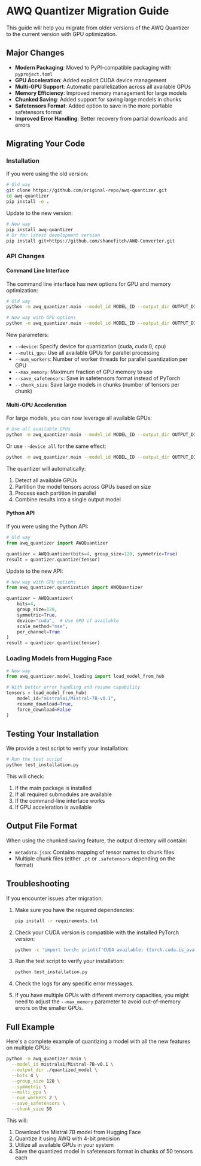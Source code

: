 # AWQ Quantizer Migration Guide

This guide will help you migrate from older versions of the AWQ Quantizer to the current version with GPU optimization.

## Major Changes

- **Modern Packaging**: Moved to PyPI-compatible packaging with `pyproject.toml`
- **GPU Acceleration**: Added explicit CUDA device management
- **Multi-GPU Support**: Automatic parallelization across all available GPUs
- **Memory Efficiency**: Improved memory management for large models
- **Chunked Saving**: Added support for saving large models in chunks
- **Safetensors Format**: Added option to save in the more portable safetensors format
- **Improved Error Handling**: Better recovery from partial downloads and errors

## Migrating Your Code

### Installation

If you were using the old version:

```bash
# Old way
git clone https://github.com/original-repo/awq-quantizer.git
cd awq-quantizer
pip install -e .
```

Update to the new version:

```bash
# New way
pip install awq-quantizer
# Or for latest development version
pip install git+https://github.com/shanefitch/AWQ-Converter.git
```

### API Changes

#### Command Line Interface

The command line interface has new options for GPU and memory optimization:

```bash
# Old way
python -m awq_quantizer.main --model_id MODEL_ID --output_dir OUTPUT_DIR --bits 4 --group_size 128 --symmetric

# New way with GPU options
python -m awq_quantizer.main --model_id MODEL_ID --output_dir OUTPUT_DIR --bits 4 --group_size 128 --symmetric --device cuda --num_workers 2 --save_safetensors
```

New parameters:
- `--device`: Specify device for quantization (cuda, cuda:0, cpu)
- `--multi_gpu`: Use all available GPUs for parallel processing
- `--num_workers`: Number of worker threads for parallel quantization per GPU
- `--max_memory`: Maximum fraction of GPU memory to use
- `--save_safetensors`: Save in safetensors format instead of PyTorch
- `--chunk_size`: Save large models in chunks (number of tensors per chunk)

#### Multi-GPU Acceleration

For large models, you can now leverage all available GPUs:

```bash
# Use all available GPUs
python -m awq_quantizer.main --model_id MODEL_ID --output_dir OUTPUT_DIR --multi_gpu --num_workers 2
```

Or use `--device all` for the same effect:

```bash
python -m awq_quantizer.main --model_id MODEL_ID --output_dir OUTPUT_DIR --device all --num_workers 2
```

The quantizer will automatically:
1. Detect all available GPUs
2. Partition the model tensors across GPUs based on size
3. Process each partition in parallel
4. Combine results into a single output model

#### Python API

If you were using the Python API:

```python
# Old way
from awq_quantizer import AWQQuantizer

quantizer = AWQQuantizer(bits=4, group_size=128, symmetric=True)
result = quantizer.quantize(tensor)
```

Update to the new API:

```python
# New way with GPU options
from awq_quantizer.quantization import AWQQuantizer

quantizer = AWQQuantizer(
    bits=4, 
    group_size=128, 
    symmetric=True,
    device="cuda",  # Use GPU if available
    scale_method="mse",
    per_channel=True
)
result = quantizer.quantize(tensor)
```

### Loading Models from Hugging Face

```python
# New way
from awq_quantizer.model_loading import load_model_from_hub

# With better error handling and resume capability
tensors = load_model_from_hub(
    model_id="mistralai/Mistral-7B-v0.1",
    resume_download=True,
    force_download=False
)
```

## Testing Your Installation

We provide a test script to verify your installation:

```bash
# Run the test script
python test_installation.py
```

This will check:
1. If the main package is installed
2. If all required submodules are available
3. If the command-line interface works
4. If GPU acceleration is available

## Output File Format

When using the chunked saving feature, the output directory will contain:

- `metadata.json`: Contains mapping of tensor names to chunk files
- Multiple chunk files (either `.pt` or `.safetensors` depending on the format)

## Troubleshooting

If you encounter issues after migration:

1. Make sure you have the required dependencies:
   ```bash
   pip install -r requirements.txt
   ```

2. Check your CUDA version is compatible with the installed PyTorch version:
   ```bash
   python -c "import torch; print(f'CUDA available: {torch.cuda.is_available()}, Version: {torch.version.cuda}')"
   ```

3. Run the test script to verify your installation:
   ```bash
   python test_installation.py
   ```

4. Check the logs for any specific error messages.

5. If you have multiple GPUs with different memory capacities, you might need to adjust the `--max_memory` parameter to avoid out-of-memory errors on the smaller GPUs.

## Full Example

Here's a complete example of quantizing a model with all the new features on multiple GPUs:

```bash
python -m awq_quantizer.main \
  --model_id mistralai/Mistral-7B-v0.1 \
  --output_dir ./quantized_model \
  --bits 4 \
  --group_size 128 \
  --symmetric \
  --multi_gpu \
  --num_workers 2 \
  --save_safetensors \
  --chunk_size 50
```

This will:
1. Download the Mistral 7B model from Hugging Face
2. Quantize it using AWQ with 4-bit precision
3. Utilize all available GPUs in your system
4. Save the quantized model in safetensors format in chunks of 50 tensors each 